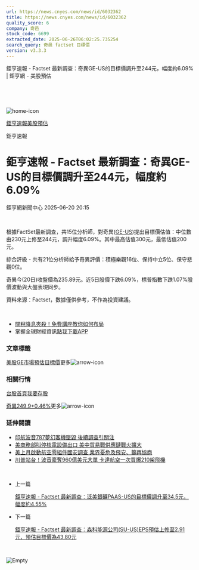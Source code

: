 ```yaml
---
url: https://news.cnyes.com/news/id/6032362
title: https://news.cnyes.com/news/id/6032362
quality_score: 6
company: 奇邑
stock_code: 6699
extracted_date: 2025-06-26T06:02:25.735254
search_query: 奇邑 factset 目標價
version: v3.3.3
---
```


鉅亨速報 - Factset 最新調查：奇異GE-US的目標價調升至244元，幅度約6.09% | 鉅亨網 - 美股預估

‌

‌

![home-icon](/assets/icons/breadCrumb/symbol-icon-home.svg)

[鉅亨速報](/news/cat/anue_live)[美股預估](/news/cat/us_forecast)

鉅亨速報

# 鉅亨速報 - Factset 最新調查：奇異GE-US的目標價調升至244元，幅度約6.09%

鉅亨網新聞中心 2025-06-20 20:15

‌

根據FactSet最新調查，共15位分析師，對奇異([GE-US](https://invest.cnyes.com/usstock/detail/GE))提出目標價估值：中位數由230元上修至244元，調升幅度6.09%。其中最高估值300元，最低估值200元。

綜合評級 - 共有21位分析師給予奇異評價：積極樂觀16位、保持中立5位、保守悲觀0位。

奇異今(20日)收盤價為235.89元。近5日股價下跌6.09%，標普指數下跌1.07%股價波動與大盤表現同步。

資料來源：Factset，數據僅供參考，不作為投資建議。

‌

* [關稅降息夾殺！免費講座教你如何布局](https://events.cnyes.com/rsc2025H2-35584?utm_source=anue&utm_medium=usstocks_end)
* 掌握全球財經資訊[點我下載APP](http://www.cnyes.com/app/?utm_source=mweb&utm_medium=HamMenuBanner&utm_campaign=fixed&utm_content=entr)

### 文章標籤

[美股](https://news.cnyes.com/tag/美股 "美股")[GE](https://news.cnyes.com/tag/GE "GE")[市場預估](https://news.cnyes.com/tag/市場預估 "市場預估")[目標價](https://news.cnyes.com/tag/目標價 "目標價")更多![arrow-icon](/assets/icons/arrows/arrow-down.svg)

### 相關行情

[台股首頁](https://www.cnyes.com/twstock)[我要存股](https://supr.link/8OHaU)

[奇異249.9+0.46%](https://invest.cnyes.com/usstock/detail/GE)更多![arrow-icon](/assets/icons/arrows/arrow-down.svg)

### 延伸閱讀

* [印航波音787夢幻客機墜毀 後續調查引關注](/news/id/6023120)
* [美商務部叫停核電設備出口 美中貿易戰供應鏈戰火擴大](/news/id/6011362)
* [美上月啟動航空零組件國安調查 業界憂危及飛安、籲再協商](/news/id/6005730)
* [川普站台！波音豪奪960億美元大單 卡達航空一次買爆210架飛機](/news/id/5980109)

‌

* 上一篇

  [鉅亨速報 - Factset 最新調查：泛美銀礦PAAS-US的目標價調升至34.5元，幅度約4.55%](/news/id/6032508)
* 下一篇

  [鉅亨速報 - Factset 最新調查：森科能源公司(SU-US)EPS預估上修至2.91元，預估目標價為43.80元](/news/id/6030693)

‌

![Empty](/assets/icons/skeleton/empty-image.svg)

‌